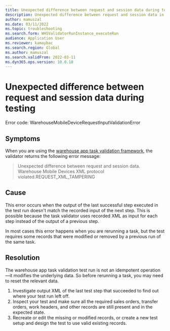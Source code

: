 ```yaml
---
title: Unexpected difference between request and session data during testing
description: Unexpected difference between request and session data in warehouse app task validation results
author: mamuszal
ms.date: 03/11/2022
ms.topic: troubleshooting
ms.search.form: WHSValidatorRunInstance_executeRun
audience: Application User
ms.reviewer: kamaybac
ms.search.region: Global
ms.author: mamuszal
ms.search.validFrom: 2022-03-11
ms.dyn365.ops.version: 10.0.18
---
```


# Unexpected difference between request and session data during testing

Error code: WarehouseMobileDeviceRequestInputValidationError

## Symptoms

When you are using the [warehouse app task validation framework](/dynamics365-release-plan/2019wave2/dynamics365-supply-chain-management/warehouse-app-task-validation-rsat), the validator returns the following error message:

> Unexpected difference between request and session data. Warehouse Mobile Devices XML protocol violated.REQUEST_XML_TAMPERING

## Cause

This error occurs when the output of the last successful step executed in the test run doesn't match the recorded input of the next step. This is possible because the task validator uses recorded XML as input for each step instead of the output of a previous step.

In most cases this error happens when you are rerunning a task, but the test requires some records that were modified or removed by a previous run of the same task.

## Resolution

The warehouse app task validation test run is not an idempotent operation&mdash;it modifies the underlying data. So before rerunning a task, you may need to reset the relevant data. 

1. Investigate output XML of the last test step that succeeded to find out where your test run left off.
1. Inspect your test and make sure all the required sales orders, transfer orders, work headers, and other records are still present and in the expected state.
1. Recreate or edit the missing or modified records, or create a new test setup and design the test to use valid existing records.

